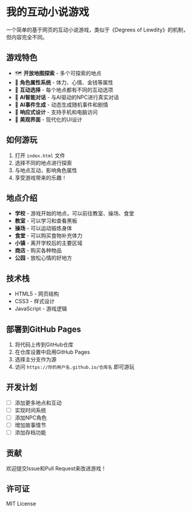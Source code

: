 # 我的互动小说游戏

一个简单的基于网页的互动小说游戏，类似于《Degrees of Lewdity》的机制，但内容完全不同。

## 游戏特色

- 🗺️ **开放地图探索** - 多个可探索的地点
- 👤 **角色属性系统** - 体力、心情、金钱等属性
- 🎯 **互动选择** - 每个地点都有不同的互动选项
- 🤖 **AI智能对话** - 与AI驱动的NPC进行真实对话
- 🎲 **AI事件生成** - 动态生成随机事件和剧情
- 📱 **响应式设计** - 支持手机和电脑访问
- 🎨 **美观界面** - 现代化的UI设计

## 如何游玩

1. 打开 `index.html` 文件
2. 选择不同的地点进行探索
3. 与地点互动，影响角色属性
4. 享受游戏带来的乐趣！

## 地点介绍

- **学校** - 游戏开始的地点，可以前往教室、操场、食堂
- **教室** - 可以学习和查看黑板
- **操场** - 可以运动锻炼身体
- **食堂** - 可以购买食物补充体力
- **小镇** - 离开学校后的主要区域
- **商店** - 购买各种物品
- **公园** - 放松心情的好地方

## 技术栈

- HTML5 - 网页结构
- CSS3 - 样式设计
- JavaScript - 游戏逻辑

## 部署到GitHub Pages

1. 将代码上传到GitHub仓库
2. 在仓库设置中启用GitHub Pages
3. 选择主分支作为源
4. 访问 `https://你的用户名.github.io/仓库名` 即可游玩

## 开发计划

- [ ] 添加更多地点和互动
- [ ] 实现时间系统
- [ ] 添加NPC角色
- [ ] 增加故事情节
- [ ] 添加存档功能

## 贡献

欢迎提交Issue和Pull Request来改进游戏！

## 许可证

MIT License

